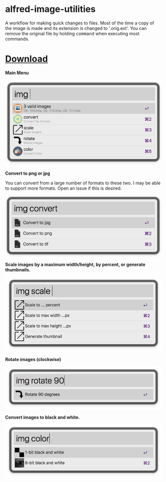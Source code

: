 # alfred-image-utilities

A workflow for making quick changes to files. Most of the time a copy of the image is made and its extension is changed to '.orig.ext'. You can remove the original file by holding <kbd>command</kbd> when executing most commands.

# [Download](https://github.com/danielecook/alfred-image-utilities/releases/latest)

__Main Menu__

![home](screenshots/home.png)

__Convert to png or jpg__

You can convert from a large number of formats to these two.
I may be able to support more formats. Open an issue if this is desired.

![convert](screenshots/convert.png)

__Scale images by a maximum width/height, by percent, or generate thumbnails.__

![scale](screenshots/scale.png)

__Rotate images (clockwise)__

![rotate](screenshots/rotate.png)

__Convert images to black and white.__

![color](screenshots/color.png)


